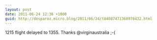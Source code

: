 ```yaml
---
layout: post
date: 2011-06-24 12:36 +1000
guid: http://desparoz.micro.blog/2011/06/24/t84087471368978432.html
---
```

1215 flight delayed to 1355. Thanks @virginaustralia ;-(
